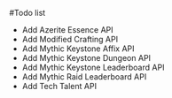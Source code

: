 #Todo list

- Add Azerite Essence API
- Add Modified Crafting API
- Add Mythic Keystone Affix API
- Add Mythic Keystone Dungeon API
- Add Mythic Keystone Leaderboard API
- Add Mythic Raid Leaderboard API
- Add Tech Talent API
